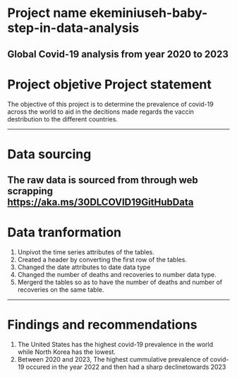# Project name ekeminiuseh-baby-step-in-data-analysis
Global Covid-19 analysis from year 2020 to 2023
-----------

# Project objetive Project statement
The objective of this project is to determine 
the prevalence of covid-19 across the world to aid 
in the decitions made regards the vaccin destribution 
to the different countries.

------------

# Data sourcing
The raw data is sourced from through web scrapping
https://aka.ms/30DLCOVID19GitHubData
------------

# Data tranformation
1. Unpivot the time series attributes of the tables.
2. Created a header by converting the first row of the tables.
3. Changed the date attributes to date data type
4. Changed the number of deaths and recoveries to number data type.
5. Mergerd the tables so as to have the number of deaths and number of recoveries on the same table.
------------

# Findings and recommendations
1. The United States has the highest covid-19 prevalence in the world while North Korea has the lowest.
2. Between 2020 and 2023, The highest cummulative prevalence of covid-19 occured in the year 2022 and then had a sharp declinetowards 2023

